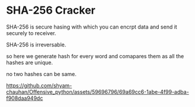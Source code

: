 # SHA-256 Cracker

SHA-256 is secure hasing with which you can encrpt data and send it securely to receiver.

SHA-256 is irreversable.

so here we generate hash for every word and comapares them as all the hashes are unique.

no two hashes can be same.


https://github.com/shyam-chauhan/Offensive_python/assets/59696796/69a69cc6-1abe-4f99-adba-f908daa949dc

